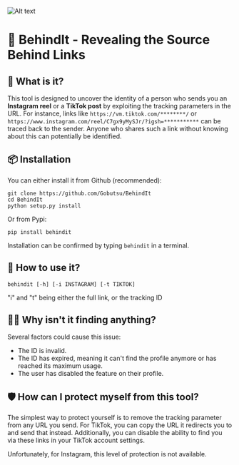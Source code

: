 ![Alt text](https://files.catbox.moe/ubz2ae.png)

# 📸 BehindIt - Revealing the Source Behind Links

## 🤔 What is it?
This tool is designed to uncover the identity of a person who sends you an **Instagram reel** or a **TikTok post** by exploiting the tracking parameters in the URL. For instance, links like `https://vm.tiktok.com/********/` or `https://www.instagram.com/reel/C7gx9yMySJr/?igsh=***********` can be traced back to the sender. Anyone who shares such a link without knowing about this can potentially be identified.

## 📦 Installation
You can either install it from Github (recommended):
```
git clone https://github.com/Gobutsu/BehindIt
cd BehindIt
python setup.py install
```
Or from Pypi:
```
pip install behindit
```
Installation can be confirmed by typing `behindit` in a terminal.

## 🚀 How to use it?
```
behindit [-h] [-i INSTAGRAM] [-t TIKTOK]
```
"i" and "t" being either the full link, or the tracking ID

## 🤷‍♂️ Why isn't it finding anything?
Several factors could cause this issue:

- The ID is invalid.
- The ID has expired, meaning it can't find the profile anymore or has reached its maximum usage.
- The user has disabled the feature on their profile.

## 🛡️ How can I protect myself from this tool?
The simplest way to protect yourself is to remove the tracking parameter from any URL you send. For TikTok, you can copy the URL it redirects you to and send that instead. Additionally, you can disable the ability to find you via these links in your TikTok account settings.

Unfortunately, for Instagram, this level of protection is not available.